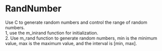 # RandNumber
Use C to generate random numbers and control the range of random numbers.    
1, use the m_inirand function for initialization.    
2. Use m_rand function to generate random numbers, min is the minimum value, max is the maximum value, and the interval is [min, max].
